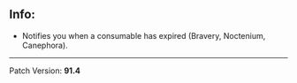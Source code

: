 ## Info:

- Notifies you when a consumable has expired (Bravery, Noctenium, Canephora).

---

Patch Version: **91.4**

  

